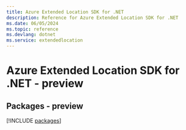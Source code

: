 ```yaml
---
title: Azure Extended Location SDK for .NET
description: Reference for Azure Extended Location SDK for .NET
ms.date: 06/05/2024
ms.topic: reference
ms.devlang: dotnet
ms.service: extendedlocation
---
```

# Azure Extended Location SDK for .NET - preview
## Packages - preview
[!INCLUDE [packages](extended-location-index.md)]